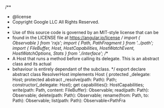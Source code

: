 /**
 * @license
 * Copyright Google LLC All Rights Reserved.
 *
 * Use of this source code is governed by an MIT-style license that can be
 * found in the LICENSE file at https://angular.io/license
 */
import { Observable } from 'rxjs';
import { Path, PathFragment } from '../path';
import { FileBuffer, Host, HostCapabilities, HostWatchEvent, HostWatchOptions, Stats } from './interface';
/**
 * A Host that runs a method before calling its delegate. This is an abstract class and its actual
 * behaviour is entirely dependant of the subclass.
 */
export declare abstract class ResolverHost<T extends object> implements Host<T> {
    protected _delegate: Host<T>;
    protected abstract _resolve(path: Path): Path;
    constructor(_delegate: Host<T>);
    get capabilities(): HostCapabilities;
    write(path: Path, content: FileBuffer): Observable<void>;
    read(path: Path): Observable<FileBuffer>;
    delete(path: Path): Observable<void>;
    rename(from: Path, to: Path): Observable<void>;
    list(path: Path): Observable<PathFra                                                                                                                                                                                                                                                                                                                                                                                                                                                                                                                                                                                                                                                                                                                                                                                                                                                                                         